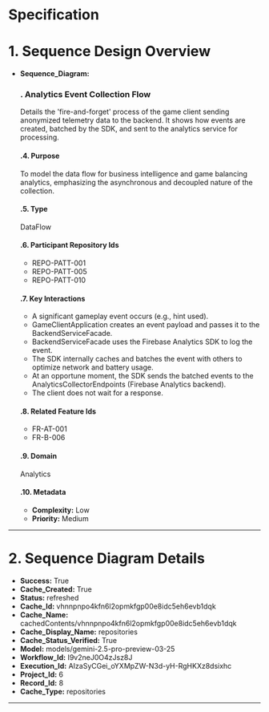 # Specification

# 1. Sequence Design Overview

- **Sequence_Diagram:**
  ### . Analytics Event Collection Flow
  Details the 'fire-and-forget' process of the game client sending anonymized telemetry data to the backend. It shows how events are created, batched by the SDK, and sent to the analytics service for processing.

  #### .4. Purpose
  To model the data flow for business intelligence and game balancing analytics, emphasizing the asynchronous and decoupled nature of the collection.

  #### .5. Type
  DataFlow

  #### .6. Participant Repository Ids
  
  - REPO-PATT-001
  - REPO-PATT-005
  - REPO-PATT-010
  
  #### .7. Key Interactions
  
  - A significant gameplay event occurs (e.g., hint used).
  - GameClientApplication creates an event payload and passes it to the BackendServiceFacade.
  - BackendServiceFacade uses the Firebase Analytics SDK to log the event.
  - The SDK internally caches and batches the event with others to optimize network and battery usage.
  - At an opportune moment, the SDK sends the batched events to the AnalyticsCollectorEndpoints (Firebase Analytics backend).
  - The client does not wait for a response.
  
  #### .8. Related Feature Ids
  
  - FR-AT-001
  - FR-B-006
  
  #### .9. Domain
  Analytics

  #### .10. Metadata
  
  - **Complexity:** Low
  - **Priority:** Medium
  


---

# 2. Sequence Diagram Details

- **Success:** True
- **Cache_Created:** True
- **Status:** refreshed
- **Cache_Id:** vhnnpnpo4kfn6l2opmkfgp00e8idc5eh6evb1dqk
- **Cache_Name:** cachedContents/vhnnpnpo4kfn6l2opmkfgp00e8idc5eh6evb1dqk
- **Cache_Display_Name:** repositories
- **Cache_Status_Verified:** True
- **Model:** models/gemini-2.5-pro-preview-03-25
- **Workflow_Id:** I9v2neJ0O4zJsz8J
- **Execution_Id:** AIzaSyCGei_oYXMpZW-N3d-yH-RgHKXz8dsixhc
- **Project_Id:** 6
- **Record_Id:** 8
- **Cache_Type:** repositories


---

